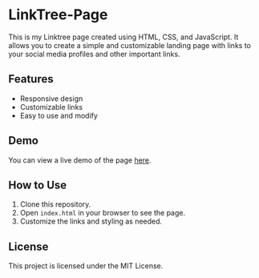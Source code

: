 # LinkTree-Page

This is my Linktree page created using HTML, CSS, and JavaScript. It allows you to create a simple and customizable landing page with links to your social media profiles and other important links.

## Features

- Responsive design
- Customizable links
- Easy to use and modify

## Demo

You can view a live demo of the page [here](https://your-username.github.io/Linktree-Clone/).

## How to Use

1. Clone this repository.
2. Open `index.html` in your browser to see the page.
3. Customize the links and styling as needed.

## License

This project is licensed under the MIT License.
